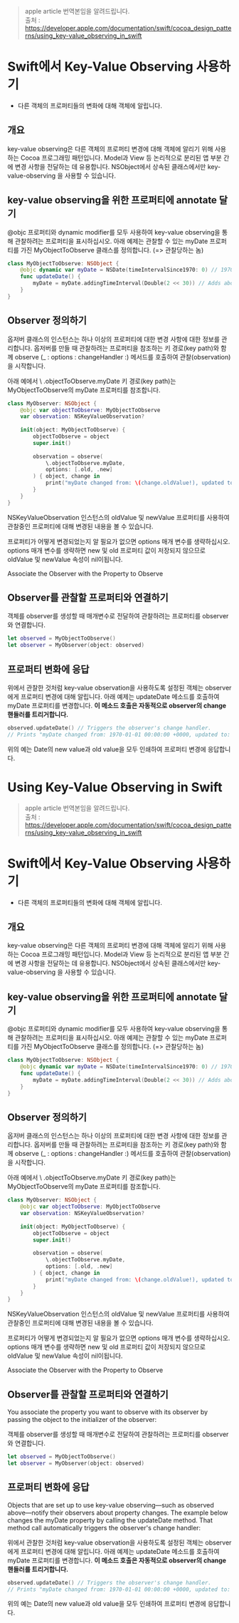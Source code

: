 
> apple article 번역본임을 알려드립니다. 
<br>출처 : <https://developer.apple.com/documentation/swift/cocoa_design_patterns/using_key-value_observing_in_swift>

# Swift에서 Key-Value Observing 사용하기

* 다른 객체의 프로퍼티들의 변화에 대해 객체에 알립니다.  

## 개요

key-value observing은 다른 객체의 프로퍼티 변경에 대해 객체에 알리기 위해 사용하는 Cocoa 프로그래밍 패턴입니다. 
Model과 View 등 논리적으로 분리된 앱 부분 간에 변경 사항을 전달하는 데 유용합니다. NSObject에서 상속된 클래스에서만 key-value-observing 을 사용할 수 있습니다.

## key-value observing을 위한 프로퍼티에 annotate 달기

@objc 프로퍼티와 dynamic modifier를 모두 사용하여 key-value observing을 통해 관찰하려는 프로퍼티을 표시하십시오. 
아래 예제는 관찰할 수 있는 myDate 프로퍼티를 가진 MyObjectToObserve 클래스를 정의합니다. (=> 관찰당하는 놈)

```swift
class MyObjectToObserve: NSObject {
    @objc dynamic var myDate = NSDate(timeIntervalSince1970: 0) // 1970
    func updateDate() {
        myDate = myDate.addingTimeInterval(Double(2 << 30)) // Adds about 68 years.
    }
}
```

## Observer 정의하기 

옵저버 클래스의 인스턴스는 하나 이상의 프로퍼티에 대한 변경 사항에 대한 정보를 관리합니다.
옵저버를 만들 때 관찰하려는 프로퍼티을 참조하는 키 경로(key path)와 함께 observe (_ : options : changeHandler :) 메서드를 호출하여 관찰(observation)을 시작합니다.

아래 예에서 \ .objectToObserve.myDate 키 경로(key path)는 MyObjectToObserve의 myDate 프로퍼티를 참조합니다.

```swift
class MyObserver: NSObject {
    @objc var objectToObserve: MyObjectToObserve
    var observation: NSKeyValueObservation?
    
    init(object: MyObjectToObserve) {
        objectToObserve = object
        super.init()
        
        observation = observe(
            \.objectToObserve.myDate,
            options: [.old, .new]
        ) { object, change in
            print("myDate changed from: \(change.oldValue!), updated to: \(change.newValue!)")
        }
    }
}
```

NSKeyValueObservation 인스턴스의 oldValue 및 newValue 프로퍼티를 사용하여 관찰중인 프로퍼티에 대해 변경된 내용을 볼 수 있습니다.

프로퍼티가 어떻게 변경되었는지 알 필요가 없으면 options 매개 변수를 생략하십시오. options 매개 변수를 생략하면 new 및 old 프로퍼티 값이 저장되지 않으므로 oldValue 및 newValue 속성이 nil이됩니다.


Associate the Observer with the Property to Observe

## Observer를 관찰할 프로퍼티와 연결하기 

객체를 observer를 생성할 때 매개변수로 전달하여 관찰하려는 프로퍼티를 observer와 연결합니다.

```swift
let observed = MyObjectToObserve()
let observer = MyObserver(object: observed)
```

## 프로퍼티 변화에 응답 

위에서 관찰한 것처럼 key-value observation을 사용하도록 설정된 객체는 observer에게 프로퍼티 변경에 대해 알립니다. 
아래 예제는 updateDate 메소드를 호출하여 myDate 프로퍼티를 변경합니다. 
**이 메소드 호출은 자동적으로 observer의 change 핸들러를 트리거합니다.**

```swift
observed.updateDate() // Triggers the observer's change handler.
// Prints "myDate changed from: 1970-01-01 00:00:00 +0000, updated to: 2038-01-19 03:14:08 +0000"
```

위의 예는 Date의 new value과 old value을 모두 인쇄하여 프로퍼티 변경에 응답합니다.

# Using Key-Value Observing in Swift

> apple article 번역본임을 알려드립니다. 
<br>출처 : <https://developer.apple.com/documentation/swift/cocoa_design_patterns/using_key-value_observing_in_swift>

# Swift에서 Key-Value Observing 사용하기

* 다른 객체의 프로퍼티들의 변화에 대해 객체에 알립니다.  

## 개요

key-value observing은 다른 객체의 프로퍼티 변경에 대해 객체에 알리기 위해 사용하는 Cocoa 프로그래밍 패턴입니다. 
Model과 View 등 논리적으로 분리된 앱 부분 간에 변경 사항을 전달하는 데 유용합니다. NSObject에서 상속된 클래스에서만 key-value-observing 을 사용할 수 있습니다.

## key-value observing을 위한 프로퍼티에 annotate 달기

@objc 프로퍼티와 dynamic modifier를 모두 사용하여 key-value observing을 통해 관찰하려는 프로퍼티을 표시하십시오. 
아래 예제는 관찰할 수 있는 myDate 프로퍼티를 가진 MyObjectToObserve 클래스를 정의합니다. (=> 관찰당하는 놈)

```swift
class MyObjectToObserve: NSObject {
    @objc dynamic var myDate = NSDate(timeIntervalSince1970: 0) // 1970
    func updateDate() {
        myDate = myDate.addingTimeInterval(Double(2 << 30)) // Adds about 68 years.
    }
}
```

## Observer 정의하기 

옵저버 클래스의 인스턴스는 하나 이상의 프로퍼티에 대한 변경 사항에 대한 정보를 관리합니다.
옵저버를 만들 때 관찰하려는 프로퍼티을 참조하는 키 경로(key path)와 함께 observe (_ : options : changeHandler :) 메서드를 호출하여 관찰(observation)을 시작합니다.

아래 예에서 \ .objectToObserve.myDate 키 경로(key path)는 MyObjectToObserve의 myDate 프로퍼티를 참조합니다.

```swift
class MyObserver: NSObject {
    @objc var objectToObserve: MyObjectToObserve
    var observation: NSKeyValueObservation?
    
    init(object: MyObjectToObserve) {
        objectToObserve = object
        super.init()
        
        observation = observe(
            \.objectToObserve.myDate,
            options: [.old, .new]
        ) { object, change in
            print("myDate changed from: \(change.oldValue!), updated to: \(change.newValue!)")
        }
    }
}
```

NSKeyValueObservation 인스턴스의 oldValue 및 newValue 프로퍼티를 사용하여 관찰중인 프로퍼티에 대해 변경된 내용을 볼 수 있습니다.

프로퍼티가 어떻게 변경되었는지 알 필요가 없으면 options 매개 변수를 생략하십시오. options 매개 변수를 생략하면 new 및 old 프로퍼티 값이 저장되지 않으므로 oldValue 및 newValue 속성이 nil이됩니다.


Associate the Observer with the Property to Observe

## Observer를 관찰할 프로퍼티와 연결하기 

You associate the property you want to observe with its observer by passing the object to the initializer of the observer:

객체를 observer를 생성할 때 매개변수로 전달하여 관찰하려는 프로퍼티를 observer와 연결합니다.

```swift
let observed = MyObjectToObserve()
let observer = MyObserver(object: observed)
```

## 프로퍼티 변화에 응답 

Objects that are set up to use key-value observing—such as observed above—notify their observers about property changes. The example below changes the myDate property by calling the updateDate method. That method call automatically triggers the observer's change handler:

위에서 관찰한 것처럼 key-value observation을 사용하도록 설정된 객체는 observer에게 프로퍼티 변경에 대해 알립니다. 
아래 예제는 updateDate 메소드를 호출하여 myDate 프로퍼티를 변경합니다. 
**이 메소드 호출은 자동적으로 observer의 change 핸들러를 트리거합니다.**

```swift
observed.updateDate() // Triggers the observer's change handler.
// Prints "myDate changed from: 1970-01-01 00:00:00 +0000, updated to: 2038-01-19 03:14:08 +0000"
```

위의 예는 Date의 new value과 old value을 모두 인쇄하여 프로퍼티 변경에 응답합니다.

